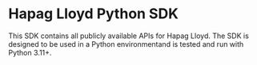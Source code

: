 # Hapag Lloyd Python SDK

This SDK contains all publicly available APIs for Hapag Lloyd. The SDK is designed to be used in a Python
environmentand is tested and run with Python 3.11+.


